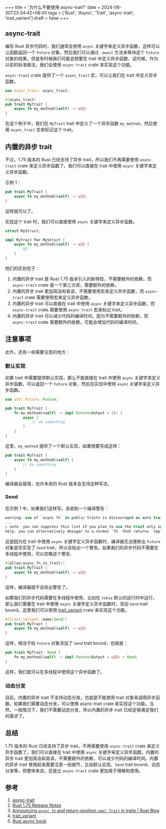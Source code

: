 +++
title = '为什么不要使用 async-trait?'
date = 2024-06-30T23:34:42+08:00
tags = ['Rust', 'Async', 'Trait', 'async-trait', 'trait_variant']
draft = false
+++

## async-trait

编写 Rust 异步代码时，我们通常会使用 `async` 关键字来定义异步函数，这样可以让函数返回一个 `Future` 对象，然后我们可以通过 `.await` 方法来等待这个 `Future` 对象的结果。但是有时候我们可能会想要在 trait 中定义异步函数，这时候，作为以前的标准做法，我们会使用 `async-trait` crate 来实现这个功能。

`async-trait` crate 提供了一个 `async_trait` 宏，可以让我们在 trait 中定义异步函数。

```rust
use async_trait::async_trait;

#[async_trait]
pub trait MyTrait {
    async fn my_method(&self) -> u32;
}
```

在这个例子中，我们在 `MyTrait` trait 中定义了一个异步函数 `my_method`，然后使用 `async_trait` 宏来标记这个 trait。

## 内置的异步 trait

不过，1.75 版本的 Rust 已经支持了异步 trait，所以我们不再需要使用 `async-trait` crate 来定义异步函数了。我们可以直接在 trait 中使用 `async` 关键字来定义异步函数。

示例 1：

```rust
pub trait MyTrait {
    async fn my_method(&self) -> u32;
}
```

这样就可以了。

实现这个 trait 时，我们可以直接使用 `async` 关键字来定义异步函数。

```rust
struct MyStruct;

impl MyTrait for MyStruct {
    async fn my_method(&self) -> u32 {
        42
    }
}
```

他们的区别在于：

1. 内置的异步 trait 是 Rust 1.75 版本引入的新特性，不需要额外的依赖，而 `async-trait` crate 是一个第三方库，需要额外的依赖。
2. 内置的异步 trait 更加简洁和易读，不需要使用宏来定义异步函数，而 `async-trait` crate 需要使用宏来定义异步函数。
3. 内置的异步 trait 可以直接在 trait 中使用 `async` 关键字来定义异步函数，而 `async-trait` crate 需要使用 `async_trait` 宏来标记 trait。
4. 内置的异步 trait 可以减少代码的编译时间，因为不需要额外的依赖，而 `async-trait` crate 需要额外的依赖，可能会增加代码的编译时间。

## 注意事项

此外，还有一些需要注意的地方：

### 默认实现

如果 trait 中需要提供默认实现，那么不能直接在 trait 中使用 `async` 关键字来定义异步函数，可以返回一个 `Future` 对象，然后在实现中使用 `async` 关键字来定义异步函数。

```rust
use std::future::Future;

pub trait MyTrait {
    fn my_method(&self) -> impl Future<Output = ()> {
        async {
            // do something
        }
    }
}
```

这里，`my_method` 提供了一个默认实现，如果想要写成这样：

```rust
pub trait MyTrait {
    async fn my_method(&self) {
        // do something
    }
}
```

编译器会报错，也许未来的 Rust 版本会支持这种写法。

### Send

在示例 1 中，如果我们这样写，会收到一个编译警告：

```rust
warning: use of `async fn` in public traits is discouraged as auto trait bounds cannot be specified
...
= note: you can suppress this lint if you plan to use the trait only in your own code, or do not care about auto traits like `Send` on the `Future`
help: you can alternatively desugar to a normal `fn` that returns `impl Future` and add any desired bounds such as `Send`, but these cannot be relaxed without a breaking API change
```

这是因为在 trait 中使用 `async` 关键字定义异步函数时，编译器无法推断出 `Future` 对象是否实现了 `Send` trait，所以会给出一个警告。如果我们的异步代码不需要在多线程中使用，可以忽略这个警告:

```rust
#[allow(async_fn_in_trait)]
pub trait MyTrait {
    async fn my_method(&self) -> u32;
}
```

这样，编译器就不会给出警告了。

如果我们的异步代码需要在多线程中使用，比如在 `tokio` 默认的运行时中运行，那么我们需要在 trait 中使用 `async` 关键字定义异步函数时，添加 `Send` trait bound。这里我们可以使用 [trait_variant](https://crates.io/crates/trait_variant) crate 来实现这个功能。

```rust
#[trait_variant::make(Send)]
pub trait MyTrait {
    async fn my_method(&self) -> u32;
}
```

这样，相当于给 `Future` 对象添加了 `Send` trait bound，也就是：

```rust
pub trait MyTrait: Send {
    fn my_method(&self) -> impl Future<Output = u32> + Send;
}
```

这样，我们就可以在多线程中使用这个异步函数了。

### 动态分发

目前，内置的异步 trait 不支持动态分发，也就是不能使用 trait 对象来调用异步函数。如果我们需要动态分发，可以使用 async-trait crate 来实现这个功能。当然，一般情况下，我们不需要动态分发，所以内置的异步 trait 已经足够满足我们的需求了。

## 总结

1.75 版本的 Rust 已经支持了异步 trait，不再需要使用 `async-trait` crate 来定义异步函数了。我们可以直接在 trait 中使用 `async` 关键字来定义异步函数。内置的异步 trait 更加简洁和易读，不需要额外的依赖，可以减少代码的编译时间。内置的异步 trait 使用起来需要注意一些细节，比如默认实现、`Send` trait bound、动态分发等，但整体来说，还是比 `async-trait` crate 更加易于理解和使用。

## 参考

1. [async-trait](https://crates.io/crates/async-trait)
1. [Rust 1.75 Release Notes](https://blog.rust-lang.org/2023/12/28/Rust-1.75.0.html)
1. [Announcing `async fn` and return-position `impl Trait` in traits | Rust Blog](https://blog.rust-lang.org/2023/12/21/async-fn-rpit-in-traits.html)
1. [trait_variant](https://crates.io/crates/trait_variant)
1. [Rust async book](https://rust-lang.github.io/async-book/03_async_await/01_chapter.html)
